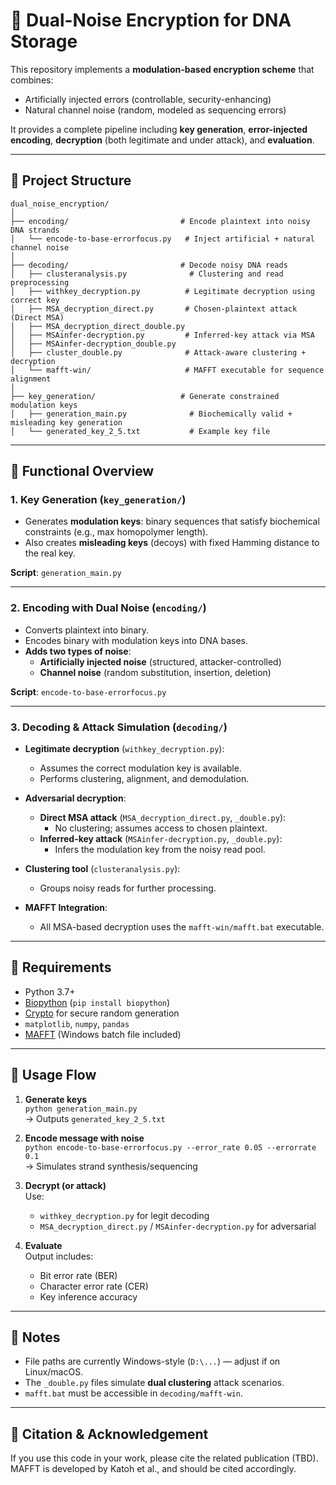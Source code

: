 # 🔐 Dual-Noise Encryption for DNA Storage

This repository implements a **modulation-based encryption scheme** that combines:

- Artificially injected errors (controllable, security-enhancing)
- Natural channel noise (random, modeled as sequencing errors)

It provides a complete pipeline including **key generation**, **error-injected encoding**, **decryption** (both legitimate and under attack), and **evaluation**.

---

## 📁 Project Structure

```
dual_noise_encryption/
│
├── encoding/                         # Encode plaintext into noisy DNA strands
│   └── encode-to-base-errorfocus.py   # Inject artificial + natural channel noise
│
├── decoding/                         # Decode noisy DNA reads
│   ├── clusteranalysis.py              # Clustering and read preprocessing
│   ├── withkey_decryption.py          # Legitimate decryption using correct key
│   ├── MSA_decryption_direct.py       # Chosen-plaintext attack (Direct MSA)
│   ├── MSA_decryption_direct_double.py
│   ├── MSAinfer-decryption.py         # Inferred-key attack via MSA
│   ├── MSAinfer-decryption_double.py
│   ├── cluster_double.py              # Attack-aware clustering + decryption
│   └── mafft-win/                     # MAFFT executable for sequence alignment
│
├── key_generation/                   # Generate constrained modulation keys
│   ├── generation_main.py              # Biochemically valid + misleading key generation
│   └── generated_key_2_5.txt           # Example key file
```

---

## 🔧 Functional Overview

### 1. Key Generation (`key_generation/`)

- Generates **modulation keys**: binary sequences that satisfy biochemical constraints (e.g., max homopolymer length).
- Also creates **misleading keys** (decoys) with fixed Hamming distance to the real key.

**Script**: `generation_main.py`

---

### 2. Encoding with Dual Noise (`encoding/`)

- Converts plaintext into binary.
- Encodes binary with modulation keys into DNA bases.
- **Adds two types of noise**:
  - **Artificially injected noise** (structured, attacker-controlled)
  - **Channel noise** (random substitution, insertion, deletion)

**Script**: `encode-to-base-errorfocus.py`

---

### 3. Decoding & Attack Simulation (`decoding/`)

- **Legitimate decryption** (`withkey_decryption.py`):
  - Assumes the correct modulation key is available.
  - Performs clustering, alignment, and demodulation.

- **Adversarial decryption**:
  - **Direct MSA attack** (`MSA_decryption_direct.py`, `_double.py`):
    - No clustering; assumes access to chosen plaintext.
  - **Inferred-key attack** (`MSAinfer-decryption.py`, `_double.py`):
    - Infers the modulation key from the noisy read pool.

- **Clustering tool** (`clusteranalysis.py`):  
  - Groups noisy reads for further processing.

- **MAFFT Integration**:
  - All MSA-based decryption uses the `mafft-win/mafft.bat` executable.

---

## 🧪 Requirements

- Python 3.7+
- [Biopython](https://biopython.org/) (`pip install biopython`)
- [Crypto](https://pypi.org/project/pycryptodome/) for secure random generation
- `matplotlib`, `numpy`, `pandas`
- [MAFFT](https://mafft.cbrc.jp/alignment/software/) (Windows batch file included)

---

## 📝 Usage Flow

1. **Generate keys**  
   `python generation_main.py`  
   → Outputs `generated_key_2_5.txt`

2. **Encode message with noise**  
   `python encode-to-base-errorfocus.py --error_rate 0.05 --errorrate 0.1`  
   → Simulates strand synthesis/sequencing

3. **Decrypt (or attack)**  
   Use:
   - `withkey_decryption.py` for legit decoding
   - `MSA_decryption_direct.py` / `MSAinfer-decryption.py` for adversarial

4. **Evaluate**  
   Output includes:
   - Bit error rate (BER)
   - Character error rate (CER)
   - Key inference accuracy

---

## 📌 Notes

- File paths are currently Windows-style (`D:\...`) — adjust if on Linux/macOS.
- The `_double.py` files simulate **dual clustering** attack scenarios.
- `mafft.bat` must be accessible in `decoding/mafft-win`.

---

## 🧠 Citation & Acknowledgement

If you use this code in your work, please cite the related publication (TBD).  
MAFFT is developed by Katoh et al., and should be cited accordingly.
